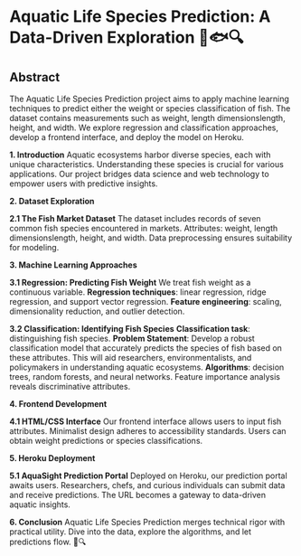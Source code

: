 # Aquatic Life Species Prediction: A Data-Driven Exploration 🌊🐟🔍

## Abstract
The Aquatic Life Species Prediction project aims to apply machine learning techniques to predict either the weight or species classification of fish. The dataset contains measurements such as weight, length dimensionslength, height, and width. We explore regression and classification approaches, develop a frontend interface, and deploy the model on Heroku.

**1. Introduction**
Aquatic ecosystems harbor diverse species, each with unique characteristics. Understanding these species is crucial for various applications. Our project bridges data science and web technology to empower users with predictive insights.

**2. Dataset Exploration**

**2.1 The Fish Market Dataset**
The dataset includes records of seven common fish species encountered in markets.
Attributes: weight, length dimensionslength, height, and width.
Data preprocessing ensures suitability for modeling.

**3. Machine Learning Approaches**

**3.1 Regression: Predicting Fish Weight**
We treat fish weight as a continuous variable.
**Regression techniques**: linear regression, ridge regression, and support vector regression.
**Feature engineering**: scaling, dimensionality reduction, and outlier detection.

**3.2 Classification: Identifying Fish Species**
**Classification task**: distinguishing fish species.
**Problem Statement**: Develop a robust classification model that accurately predicts the species of fish based on these attributes. This will aid researchers, environmentalists, and policymakers in understanding aquatic ecosystems.
**Algorithms**: decision trees, random forests, and neural networks.
Feature importance analysis reveals discriminative attributes.

**4. Frontend Development**

**4.1 HTML/CSS Interface**
Our frontend interface allows users to input fish attributes.
Minimalist design adheres to accessibility standards.
Users can obtain weight predictions or species classifications.

**5. Heroku Deployment**

**5.1 AquaSight Prediction Portal**
Deployed on Heroku, our prediction portal awaits users.
Researchers, chefs, and curious individuals can submit data and receive predictions.
The URL becomes a gateway to data-driven aquatic insights.

**6. Conclusion**
Aquatic Life Species Prediction merges technical rigor with practical utility. Dive into the data, explore the algorithms, and let predictions flow. 🌊🔍